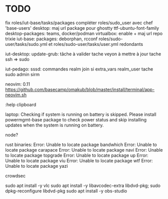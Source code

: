 # TODO

fix roles/iut-base/tasks/packages
compléter roles/sudo_user avec chef 'base-users'
desktop:
  maj url package pour ghostty
  ttf-ubuntu-font-family
desktop-packages: teams, docker/podman
                  virtualbox: enable + maj url repo trixie
iut-base:
  packages: deborphan, rcconf
  roles/sudo-user/tasks/sudo.yml et roles/sudo-user/tasks/user.yml redondants

iut-desktop:
  update-grub: tâche à valider
  tache veyon à mettre à jour
  tache ssh => sudo

iut-pedago:
  sssd: commandes realm join si extra_vars realm_user
  tache sudo admin sirm

neovim:
  0.11
    <https://github.com/basecamp/omakub/blob/master/install/terminal/app-neovim.sh>

  :help clipboard

laptop:
  Checking if system is running on battery is skipped. Please install powermgmt-base package to check power status and skip installing updates when the system is running on battery.

node?

rust binaries:
Error: Unable to locate package bandwhich
Error: Unable to locate package carapace
Error: Unable to locate package navi
Error: Unable to locate package topgrade
Error: Unable to locate package up
Error: Unable to locate package viu
Error: Unable to locate package wtf
Error: Unable to locate package yazi

crowdsec

sudo apt install -y vlc
sudo apt install -y libavcodec-extra libdvd-pkg; sudo dpkg-reconfigure libdvd-pkg
sudo apt install -y obs-studio
